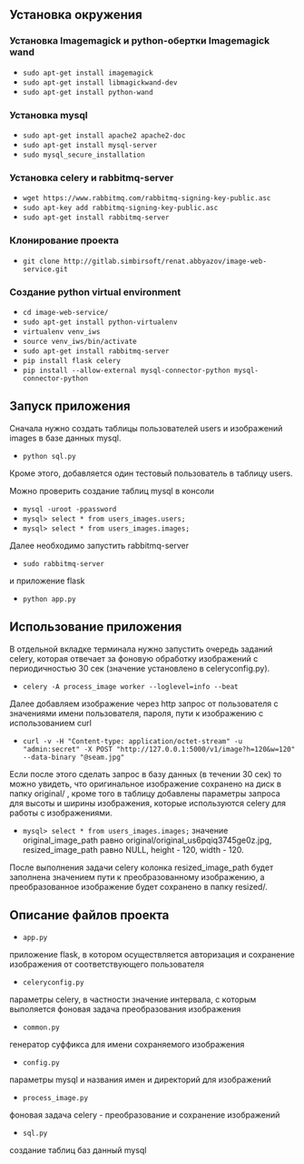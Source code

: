 ## Установка окружения

### Установка Imagemagick и python-обертки Imagemagick wand

* `sudo apt-get install imagemagick`
* `sudo apt-get install libmagickwand-dev`
* `sudo apt-get install python-wand`

### Установка mysql

* `sudo apt-get install apache2 apache2-doc`
* `sudo apt-get install mysql-server`
* `sudo mysql_secure_installation`

### Установка celery и rabbitmq-server

* `wget https://www.rabbitmq.com/rabbitmq-signing-key-public.asc`
* `sudo apt-key add rabbitmq-signing-key-public.asc`
* `sudo apt-get install rabbitmq-server`

### Клонирование проекта

* `git clone http://gitlab.simbirsoft/renat.abbyazov/image-web-service.git`

### Создание python virtual environment

* `cd image-web-service/`
* `sudo apt-get install python-virtualenv`
* `virtualenv venv_iws`
* `source venv_iws/bin/activate`
* `sudo apt-get install rabbitmq-server`
* `pip install flask celery`
* `pip install --allow-external mysql-connector-python mysql-connector-python`

## Запуск приложения

Сначала нужно создать таблицы пользователей users и изображений images в базе данных mysql.
* `python sql.py`

Кроме этого, добавляется один тестовый пользователь в таблицу users.

Можно проверить создание таблиц mysql в консоли
* `mysql -uroot -ppassword`
* `mysql> select * from users_images.users;`
* `mysql> select * from users_images.images;`

Далее необходимо запустить rabbitmq-server

* `sudo rabbitmq-server`

и приложение flask

* `python app.py`

## Использование приложения
В отдельной вкладке терминала нужно запустить очередь заданий celery,
которая отвечает за фоновую обработку изображений с периодичностью 30 сек
(значение установлено в celeryconfig.py).

* `celery -A process_image worker --loglevel=info --beat`

Далее добавляем изображение через http запрос
от пользователя c значениями имени пользователя, пароля,
пути к изображению с использованием curl
* `curl -v -H "Content-type: application/octet-stream" -u "admin:secret" -X POST "http://127.0.0.1:5000/v1/image?h=120&w=120" --data-binary "@seam.jpg"`

Если после этого сделать запрос в базу данных (в течении 30 сек)
то можно увидеть, что оригинальное изображение сохранено на диск в папку
original/ , кроме того в таблицу добавлены параметры запроса для высоты и ширины
изображения, которые используются celery для работы с изображениями.

* `mysql> select * from users_images.images;`
значение original_image_path равно
original/original_us6pqiq3745ge0z.jpg,
resized_image_path равно NULL, height - 120,
width - 120.

После выполнения задачи celery колонка resized_image_path
будет заполнена значением пути к преобразованному изображению,
а преобразованное изображение будет сохранено в папку
resized/.

## Описание файлов проекта


* `app.py`

приложение flask, в котором осуществляется авторизация и сохранение изображения
от соответствующего пользователя

* `celeryconfig.py`

параметры celery, в частности значение интервала, с которым выполяется
фоновая задача преобразования изображения

* `common.py`

генератор суффикса для имени сохраняемого изображения

* `config.py`

параметры mysql и названия имен и директорий для изображений

* `process_image.py`

фоновая задача celery - преобразование и сохранение изображений

* `sql.py`

создание таблиц баз данный mysql
